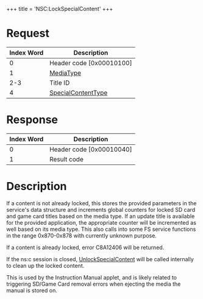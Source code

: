 +++
title = 'NSC:LockSpecialContent'
+++

# Request

| Index Word | Description                                                             |
|------------|-------------------------------------------------------------------------|
| 0          | Header code \[0x00010100\]                                              |
| 1          | [MediaType](Filesystem_services#MediaType "wikilink")                   |
| 2-3        | Title ID                                                                |
| 4          | [SpecialContentType](Filesystem_services#SpecialContentType "wikilink") |

# Response

| Index Word | Description                |
|------------|----------------------------|
| 0          | Header code \[0x00010040\] |
| 1          | Result code                |

# Description

If a content is not already locked, this stores the provided parameters
in the service's data structure and increments global counters for
locked SD card and game card titles based on the media type. If an
update title is available for the provided application, the appropriate
counter will be incremented as well based on its media type. This also
calls into some FS service functions in the range 0x870-0x878 with
currently unknown purpose.

If a content is already locked, error C8A12406 will be returned.

If the ns:c session is closed,
[UnlockSpecialContent](NSC:UnlockSpecialContent "wikilink") will be
called internally to clean up the locked content.

This is used by the Instruction Manual applet, and is likely related to
triggering SD/Game Card removal errors when ejecting the media the
manual is stored on.